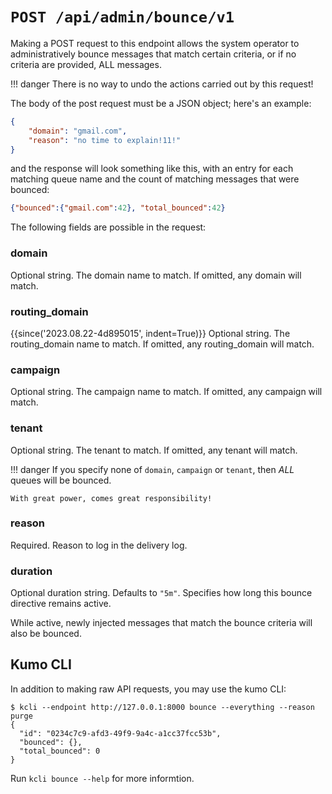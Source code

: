 # `POST /api/admin/bounce/v1`

Making a POST request to this endpoint allows the system operator
to administratively bounce messages that match certain criteria,
or if no criteria are provided, ALL messages.

!!! danger
    There is no way to undo the actions carried out by this request!

The body of the post request must be a JSON object; here's an example:

```json
{
    "domain": "gmail.com",
    "reason": "no time to explain!11!"
}
```

and the response will look something like this, with an entry for
each matching queue name and the count of matching messages that
were bounced:

```json
{"bounced":{"gmail.com":42}, "total_bounced":42}
```

The following fields are possible in the request:

### domain

Optional string. The domain name to match.
If omitted, any domain will match.

### routing_domain

{{since('2023.08.22-4d895015', indent=True)}}
    Optional string. The routing_domain name to match.
    If omitted, any routing_domain will match.

### campaign

Optional string. The campaign name to match.
If omitted, any campaign will match.

### tenant

Optional string. The tenant to match.
If omitted, any tenant will match.

!!! danger
    If you specify none of `domain`, `campaign` or `tenant`, then
    *ALL* queues will be bounced.

    With great power, comes great responsibility!

### reason

Required. Reason to log in the delivery log.

### duration

Optional duration string. Defaults to `"5m"`.
Specifies how long this bounce directive remains active.

While active, newly injected messages that match the
bounce criteria will also be bounced.

## Kumo CLI

In addition to making raw API requests, you may use the kumo CLI:

```console
$ kcli --endpoint http://127.0.0.1:8000 bounce --everything --reason purge
{
  "id": "0234c7c9-afd3-49f9-9a4c-a1cc37fcc53b",
  "bounced": {},
  "total_bounced": 0
}
```

Run `kcli bounce --help` for more informtion.
